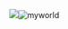 ![](myworld.png)![myworld](https://user-images.githubusercontent.com/82360097/115991725-63d24b80-a5fc-11eb-9acf-63d6d68084c7.png)
